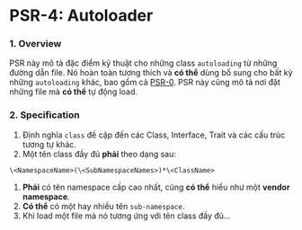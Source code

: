 PSR-4: Autoloader
=================

### 1. Overview
PSR này mô tả đặc điểm kỹ thuật cho những class `autoloading` từ những đường dẫn file.
Nó hoàn toàn tương thích và **có thể** dùng bổ sung cho bất kỳ những `autoloading` khác, bao gồm cả [PSR-0](https://github.com/runsystem-hiennt2/PSR/blob/master/PSR-0.md).
PSR này cũng mô tả nơi đặt những file mà **có thể** tự động load.

### 2. Specification
1. Định nghĩa `class` đề cập đến các Class, Interface, Trait và các cấu trúc tương tự khác.
2. Một tên class đầy đủ **phải** theo dạng sau:

  ```
  \<NamespaceName>(\<SubNamespaceNames>)*\<ClassName>
  ```
  1. **Phải** có tên namespace cấp cao nhất, cũng **có thể** hiểu như một **vendor namespace**.
  2. **Có thể** có một hay nhiều tên `sub-namespace`.
3. Khi load một file mà nó tương ứng với tên class đầy đủ...
